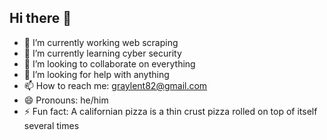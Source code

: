 ## Hi there 👋


- 🔭 I’m currently working web scraping
- 🌱 I’m currently learning cyber security
- 👯 I’m looking to collaborate on everything
- 🤔 I’m looking for help with anything
- 📫 How to reach me: graylent82@gmail.com
- 😄 Pronouns: he/him
- ⚡ Fun fact: A californian pizza is a thin crust pizza rolled on top of itself several times

